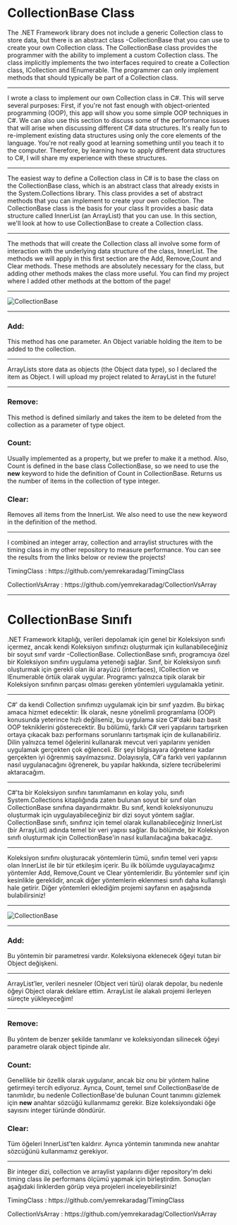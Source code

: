 <h1>CollectionBase Class</h1>
The .NET Framework library does not include a generic Collection class to store data, but there is an abstract class -CollectionBase that you can use to create your own Collection class. The CollectionBase class provides the programmer with the ability to implement a custom Collection class. The class implicitly implements the two interfaces required to create a Collection class, ICollection and IEnumerable. The programmer can only implement methods that should typically be part of a Collection class.
<hr>
I wrote a class to implement our own Collection class in C#. This will serve several purposes: First, if you're not fast enough with object-oriented programming (OOP), this app will show you some simple OOP techniques in C#. We can also use this section to discuss some of the performance issues that will arise when discussing different C# data structures. It's really fun to re-implement existing data structures using only the core elements of the language. You're not really good at learning something until you teach it to the computer. Therefore, by learning how to apply different data structures to C#, I will share my experience with these structures.
<hr>
The easiest way to define a Collection class in C# is to base the class on the CollectionBase class, which is an abstract class that already exists in the System.Collections library. This class provides a set of abstract methods that you can implement to create your own collection. The CollectionBase class is the basis for your class
It provides a basic data structure called InnerList (an ArrayList) that you can use. In this section, we'll look at how to use CollectionBase to create a Collection class.
<hr>
The methods that will create the Collection class all involve some form of interaction with the underlying data structure of the class, InnerList. The methods we will apply in this first section are the Add, Remove,Count and Clear methods. These methods are absolutely necessary for the class, but adding other methods makes the class more useful. You can find my project where I added other methods at the bottom of the page!
<hr>
<img src="https://user-images.githubusercontent.com/107070882/198885273-8e9d1b83-d395-498a-84f1-afa745ffb689.png" alt="CollectionBase">
<hr>
<h3>Add:</h3> This method has one parameter. An Object variable holding the item to be added to the collection.
<hr>
<p>ArrayLists store data as objects (the Object data type), so I declared the item as Object. I will upload my project related to ArrayList in the future!</p>
<hr>
<h3>Remove:</h3> This method is defined similarly and takes the item to be deleted from the collection as a parameter of type object.
<h3>Count:</h3> Usually implemented as a property, but we prefer to make it a method. Also, Count is defined in the base class CollectionBase, so we need to use the <b>new</b> keyword to hide the definition of Count in CollectionBase. Returns us the number of items in the collection of type integer.
<h3>Clear:</h3> Removes all items from the InnerList. We also need to use the new keyword in the definition of the method.
<hr>
<p>I combined an integer array, collection and arraylist structures with the timing class in my other repository to measure performance. You can see the results from the links below or review the projects!</p>
<p>TimingClass : https://github.com/yemrekaradag/TimingClass</p>
<p>CollectionVsArray : https://github.com/yemrekaradag/CollectionVsArray</p>
<hr>
<h1>CollectionBase Sınıfı</h1>
.NET Framework kitaplığı, verileri depolamak için genel bir Koleksiyon sınıfı içermez, ancak kendi Koleksiyon sınıfınızı oluşturmak için kullanabileceğiniz bir soyut sınıf vardır -CollectionBase. CollectionBase sınıfı, programcıya özel bir Koleksiyon sınıfını uygulama yeteneği sağlar. Sınıf, bir Koleksiyon sınıfı oluşturmak için gerekli olan iki arayüzü (interfaces), ICollection ve IEnumerable örtük olarak uygular. Programcı yalnızca tipik olarak bir Koleksiyon sınıfının parçası olması gereken yöntemleri uygulamakla yetinir.
<hr>
C#' da kendi Collection sınıfımızı uygulamak için bir sınıf yazdım. Bu birkaç amaca hizmet edecektir: İlk olarak, nesne yönelimli programlama (OOP) konusunda yeterince hızlı değilseniz, bu uygulama size C#'daki bazı basit OOP tekniklerini gösterecektir. Bu bölümü, farklı C# veri yapılarını tartışırken ortaya çıkacak bazı performans sorunlarını tartışmak için de kullanabiliriz. Dilin yalnızca temel öğelerini kullanarak mevcut veri yapılarını yeniden uygulamak gerçekten çok eğlenceli. Bir şeyi bilgisayara öğretene kadar gerçekten iyi öğrenmiş sayılmazsınız. Dolayısıyla, C#'a farklı veri yapılarının nasıl uygulanacağını öğrenerek, bu yapılar hakkında, sizlere tecrübelerimi aktaracağım.
<hr>
C#'ta bir Koleksiyon sınıfını tanımlamanın en kolay yolu, sınıfı System.Collections kitaplığında zaten bulunan soyut bir sınıf olan CollectionBase sınıfına dayandırmaktır. Bu sınıf, kendi koleksiyonunuzu oluşturmak için uygulayabileceğiniz bir dizi soyut yöntem sağlar. CollectionBase sınıfı, sınıfınız için temel olarak
kullanabileceğiniz InnerList (bir ArrayList) adında temel bir veri yapısı sağlar. Bu bölümde, bir Koleksiyon sınıfı oluşturmak için CollectionBase'in nasıl kullanılacağına bakacağız.
<hr>
Koleksiyon sınıfını oluşturacak yöntemlerin tümü, sınıfın temel veri yapısı olan InnerList ile bir tür etkileşim içerir. Bu ilk bölümde uygulayacağımız yöntemler Add, Remove,Count ve Clear yöntemleridir. Bu yöntemler sınıf için kesinlikle gereklidir, ancak diğer yöntemlerin eklenmesi sınıfı daha kullanışlı hale getirir. Diğer yöntemleri eklediğim projemi sayfanın en aşağısında bulabilirsiniz!
<hr>
<img src="https://user-images.githubusercontent.com/107070882/198885273-8e9d1b83-d395-498a-84f1-afa745ffb689.png" alt="CollectionBase">
<hr>
<h3>Add:</h3> Bu yöntemin bir parametresi vardır. Koleksiyona eklenecek öğeyi tutan bir Object değişkeni.
<hr>
<p>ArrayList’ler, verileri nesneler (Object veri türü) olarak depolar, bu nedenle öğeyi Object olarak deklare ettim. ArrayList ile alakalı projemi ilerleyen süreçte yükleyeceğim!</p>
<hr>
<h3>Remove:</h3> Bu yöntem de benzer şekilde tanımlanır ve koleksiyondan silinecek öğeyi parametre olarak object tipinde alır.
<h3>Count:</h3> Genellikle bir özellik olarak uygulanır, ancak biz onu bir yöntem haline getirmeyi tercih ediyoruz. Ayrıca, Count, temel sınıf CollectionBase’de de tanımlıdır, bu nedenle CollectionBase'de bulunan Count tanımını gizlemek için <b>new</b> anahtar sözcüğü kullanmamız gerekir. Bize koleksiyondaki öğe sayısını integer türünde döndürür.
<h3>Clear:</h3> Tüm öğeleri InnerList'ten kaldırır. Ayrıca yöntemin tanımında new anahtar sözcüğünü kullanmamız gerekiyor.
<hr>
<p>Bir integer dizi, collection ve arraylist yapılarını diğer repository'm deki timing class ile performans ölçümü yapmak için birleştirdim. Sonuçları aşağıdaki linklerden görüp veya projeleri inceleyebilirsiniz!</p>
<p>TimingClass : https://github.com/yemrekaradag/TimingClass</p>
<p>CollectionVsArray : https://github.com/yemrekaradag/CollectionVsArray</p>
